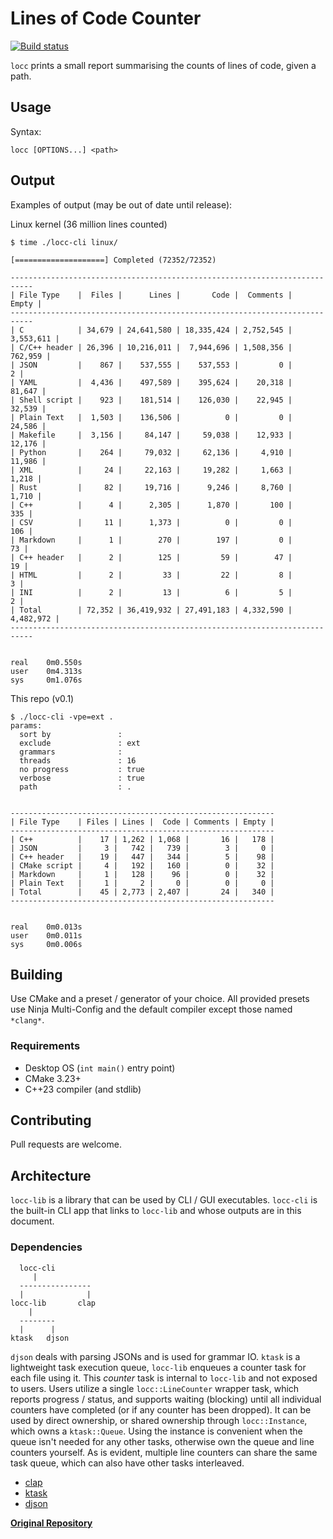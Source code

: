 # Lines of Code Counter

[![Build status](https://github.com/karnkaul/locc/actions/workflows/ci.yml/badge.svg)](https://github.com/karnkaul/locc/actions/workflows/ci.yml)

`locc` prints a small report summarising the counts of lines of code, given a path.

## Usage

Syntax:

```
locc [OPTIONS...] <path>
```

## Output

Examples of output (may be out of date until release):

Linux kernel (36 million lines counted)

```
$ time ./locc-cli linux/

[====================] Completed (72352/72352)

---------------------------------------------------------------------------
| File Type    |  Files |      Lines |       Code |  Comments |     Empty |
---------------------------------------------------------------------------
| C            | 34,679 | 24,641,580 | 18,335,424 | 2,752,545 | 3,553,611 |
| C/C++ header | 26,396 | 10,216,011 |  7,944,696 | 1,508,356 |   762,959 |
| JSON         |    867 |    537,555 |    537,553 |         0 |         2 |
| YAML         |  4,436 |    497,589 |    395,624 |    20,318 |    81,647 |
| Shell script |    923 |    181,514 |    126,030 |    22,945 |    32,539 |
| Plain Text   |  1,503 |    136,506 |          0 |         0 |    24,586 |
| Makefile     |  3,156 |     84,147 |     59,038 |    12,933 |    12,176 |
| Python       |    264 |     79,032 |     62,136 |     4,910 |    11,986 |
| XML          |     24 |     22,163 |     19,282 |     1,663 |     1,218 |
| Rust         |     82 |     19,716 |      9,246 |     8,760 |     1,710 |
| C++          |      4 |      2,305 |      1,870 |       100 |       335 |
| CSV          |     11 |      1,373 |          0 |         0 |       106 |
| Markdown     |      1 |        270 |        197 |         0 |        73 |
| C++ header   |      2 |        125 |         59 |        47 |        19 |
| HTML         |      2 |         33 |         22 |         8 |         3 |
| INI          |      2 |         13 |          6 |         5 |         2 |
| Total        | 72,352 | 36,419,932 | 27,491,183 | 4,332,590 | 4,482,972 |
---------------------------------------------------------------------------


real    0m0.550s
user    0m4.313s
sys     0m1.076s
```

This repo (v0.1)

```
$ ./locc-cli -vpe=ext .
params:
  sort by               : 
  exclude               : ext
  grammars              : 
  threads               : 16
  no progress           : true
  verbose               : true
  path                  : .


-----------------------------------------------------------
| File Type    | Files | Lines |  Code | Comments | Empty |
-----------------------------------------------------------
| C++          |    17 | 1,262 | 1,068 |       16 |   178 |
| JSON         |     3 |   742 |   739 |        3 |     0 |
| C++ header   |    19 |   447 |   344 |        5 |    98 |
| CMake script |     4 |   192 |   160 |        0 |    32 |
| Markdown     |     1 |   128 |    96 |        0 |    32 |
| Plain Text   |     1 |     2 |     0 |        0 |     0 |
| Total        |    45 | 2,773 | 2,407 |       24 |   340 |
-----------------------------------------------------------


real    0m0.013s
user    0m0.011s
sys     0m0.006s

```

## Building

Use CMake and a preset / generator of your choice. All provided presets use Ninja Multi-Config and the default compiler except those named `*clang*`.

### Requirements

- Desktop OS (`int main()` entry point)
- CMake 3.23+
- C++23 compiler (and stdlib)

## Contributing

Pull requests are welcome.

## Architecture

`locc-lib` is a library that can be used by CLI / GUI executables. `locc-cli` is the built-in CLI app that links to `locc-lib` and whose outputs are in this document.

### Dependencies

```
  locc-cli
     |
  ----------------
  |              |
locc-lib       clap
    |
  --------
  |      |
ktask   djson
```

`djson` deals with parsing JSONs and is used for grammar IO. `ktask` is a lightweight task execution queue, `locc-lib` enqueues a counter task for each file using it. This _counter_ task is internal to `locc-lib` and not exposed to users. Users utilize a single `locc::LineCounter` wrapper task, which reports progress / status, and supports waiting (blocking) until all individual counters have completed (or if any counter has been dropped). It can be used by direct ownership, or shared ownership through `locc::Instance`, which owns a `ktask::Queue`. Using the instance is convenient when the queue isn't needed for any other tasks, otherwise own the queue and line counters yourself. As is evident, multiple line counters can share the same task queue, which can also have other tasks interleaved.

* [clap](https://github.com/karnkaul/clap)
* [ktask](https://github.com/karnkaul/ktask)
* [djson](https://github.com/karnkaul/djson)

[**Original Repository**](https://github.com/karnkaul/locc)
